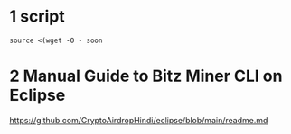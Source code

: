 # 1 script 
```
source <(wget -O - soon
```

# 2 Manual Guide to Bitz Miner CLI on Eclipse

https://github.com/CryptoAirdropHindi/eclipse/blob/main/readme.md
